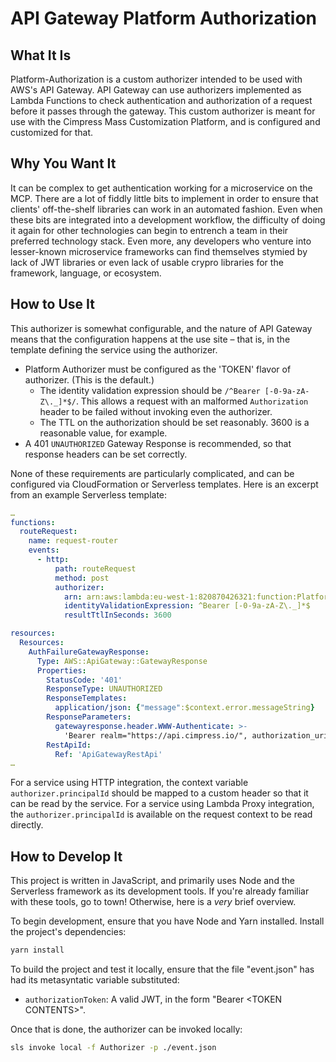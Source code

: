 # API Gateway Platform Authorization

## What It Is

Platform-Authorization is a custom authorizer intended to be used with AWS's API Gateway. API Gateway can use authorizers implemented as Lambda Functions to check authentication and authorization of a request before it passes through the gateway. This custom authorizer is meant for use with the Cimpress Mass Customization Platform, and is configured and customized for that.

## Why You Want It

It can be complex to get authentication working for a microservice on the MCP. There are a lot of fiddly little bits to implement in order to ensure that clients' off-the-shelf libraries can work in an automated fashion. Even when these bits are integrated into a development workflow, the difficulty of doing it again for other technologies can begin to entrench a team in their preferred technology stack. Even more, any developers who venture into lesser-known microservice frameworks can find themselves stymied by lack of JWT libraries or even lack of usable crypro libraries for the framework, language, or ecosystem.

## How to Use It

This authorizer is somewhat configurable, and the nature of API Gateway means that the configuration happens at the use site – that is, in the template defining the service using the authorizer.

- Platform Authorizer must be configured as the 'TOKEN' flavor of authorizer. (This is the default.)
  - The identity validation expression should be `/^Bearer [-0-9a-zA-Z\._]*$/`. This allows a request with an malformed `Authorization` header to be failed without invoking even the authorizer.
  - The TTL on the authorization should be set reasonably. 3600 is a reasonable value, for example.
- A 401 `UNAUTHORIZED` Gateway Response is recommended, so that response headers can be set correctly.

None of these requirements are particularly complicated, and can be configured via CloudFormation or Serverless templates.
Here is an excerpt from an example Serverless template:

```yaml
…
functions:
  routeRequest:
    name: request-router
    events:
      - http:
          path: routeRequest
          method: post
          authorizer:
            arn: arn:aws:lambda:eu-west-1:820870426321:function:Platform-Authorization-master-Authorizer
            identityValidationExpression: ^Bearer [-0-9a-zA-Z\._]*$
            resultTtlInSeconds: 3600

resources:
  Resources:
    AuthFailureGatewayResponse:
      Type: AWS::ApiGateway::GatewayResponse
      Properties:
        StatusCode: '401'
        ResponseType: UNAUTHORIZED
        ResponseTemplates:
          application/json: {"message":$context.error.messageString}
        ResponseParameters:
          gatewayresponse.header.WWW-Authenticate: >-
            'Bearer realm="https://api.cimpress.io/", authorization_uri="https://cimpress.auth0.com/oauth/token"'
        RestApiId:
          Ref: 'ApiGatewayRestApi'
…
```

For a service using HTTP integration, the context variable `authorizer.principalId` should be mapped to a custom header so that it can be read by the service. For a service using Lambda Proxy integration, the `authorizer.principalId` is available on the request context to be read directly.

## How to Develop It

This project is written in JavaScript, and primarily uses Node and the Serverless framework as its development tools. If you're already familiar with these tools, go to town! Otherwise, here is a _very_ brief overview.

To begin development, ensure that you have Node and Yarn installed. Install the project's dependencies:

```bash
yarn install
```

To build the project and test it locally, ensure that the file "event.json" has had its metasyntatic variable substituted:

- `authorizationToken`: A valid JWT, in the form "Bearer \<TOKEN CONTENTS>".

Once that is done, the authorizer can be invoked locally:

```bash
sls invoke local -f Authorizer -p ./event.json
```
